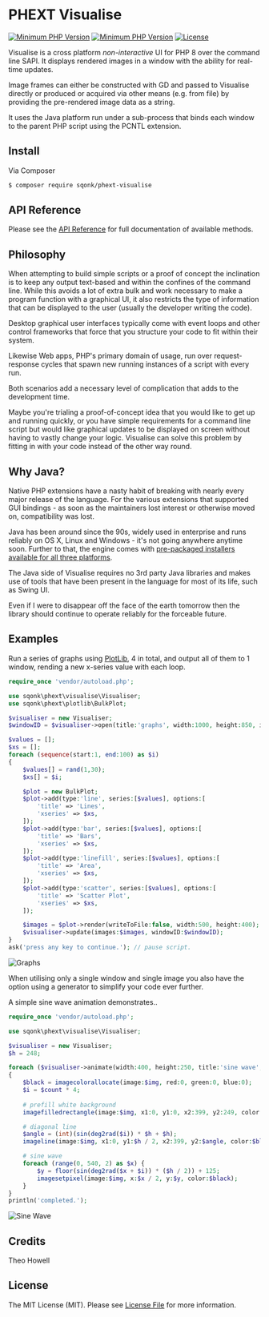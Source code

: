 # PHEXT Visualise

[![Minimum PHP Version](https://img.shields.io/badge/php-%3E%3D%208.0-8892BF.svg)](https://php.net/) [![Minimum PHP Version](https://img.shields.io/badge/java-%3E%3D%208-8892BF.svg)](https://adoptopenjdk.net) [![License](https://sqonk.com/opensource/license.svg)](license.txt)

Visualise is a cross platform *non-interactive* UI for PHP 8 over the command line SAPI. It displays rendered images in a window with the ability for real-time updates.

Image frames can either be constructed with GD and passed to Visualise directly or produced or acquired via other means (e.g. from file) by providing the pre-rendered image data as a string.

It uses the Java platform run under a sub-process that binds each window to the parent PHP script using the PCNTL extension.

## Install

Via Composer

``` bash
$ composer require sqonk/phext-visualise
```



API Reference
------------

Please see the [API Reference](docs/api/index.md) for full documentation of available methods.



## Philosophy

When attempting to build simple scripts or a proof of concept the inclination is to keep any output text-based and within the confines of the command line. While this avoids a lot of extra bulk and work necessary to make a program function with a graphical UI, it also restricts the type of information that can be displayed to the user (usually the developer writing the code).

Desktop graphical user interfaces typically come with event loops and other control frameworks that force that you structure your code to fit within their system.

Likewise Web apps, PHP's primary domain of usage, run over request-response cycles that spawn new running instances of a script with every run. 

Both scenarios add a necessary level of complication that adds to the development time.

Maybe you're trialing a proof-of-concept idea that you would like to get up and running quickly, or you have simple requirements for a command line script but would like graphical updates to be displayed on screen without having to vastly change your logic. Visualise can solve this problem by fitting in with your code instead of the other way round.

## Why Java?

Native PHP extensions have a nasty habit of breaking with nearly every major release of the language. For the various extensions that supported GUI bindings - as soon as the maintainers lost interest or otherwise moved on, compatibility was lost.

Java has been around since the 90s, widely used in enterprise and runs reliably on OS X, Linux and Windows - it's not going anywhere anytime soon. Further to that, the engine comes with [pre-packaged installers available for all three platforms](https://adoptopenjdk.net).

The Java side of Visualise requires no 3rd party Java libraries and makes use of tools that have been present in the language for most of its life, such as Swing UI.

Even if I were to disappear off the face of the earth tomorrow then the library should continue to operate reliably for the forceable future.



## Examples

Run a series of graphs using [PlotLib](https://github.com/sqonk/phext-plotlib), 4 in total, and output all of them to 1 window, rending a new x-series value with each loop.

```php
require_once 'vendor/autoload.php';

use sqonk\phext\visualise\Visualiser;
use sqonk\phext\plotlib\BulkPlot;

$visualiser = new Visualiser;
$windowID = $visualiser->open(title:'graphs', width:1000, height:850, imageCount:4, posX:20, posY:25);

$values = [];
$xs = [];
foreach (sequence(start:1, end:100) as $i)
{
    $values[] = rand(1,30);
    $xs[] = $i;

    $plot = new BulkPlot;
    $plot->add(type:'line', series:[$values], options:[
        'title' => 'Lines',
        'xseries' => $xs,
    ]);
    $plot->add(type:'bar', series:[$values], options:[
        'title' => 'Bars',
        'xseries' => $xs,
    ]);
    $plot->add(type:'linefill', series:[$values], options:[
        'title' => 'Area',
        'xseries' => $xs,
    ]);
    $plot->add(type:'scatter', series:[$values], options:[
        'title' => 'Scatter Plot',
        'xseries' => $xs,
    ]);

    $images = $plot->render(writeToFile:false, width:500, height:400);
    $visualiser->update(images:$images, windowID:$windowID);
}
ask('press any key to continue.'); // pause script.
```

![Graphs](/Users/sqonk/Projects/other/phpext/visualise/examples/graphs.gif)



When utilising only a single window and single image you also have the option using a generator to simplify your code ever further.

A simple sine wave animation demonstrates..

```php
require_once 'vendor/autoload.php';

use sqonk\phext\visualise\Visualiser;

$visualiser = new Visualiser;
$h = 248;

foreach ($visualiser->animate(width:400, height:250, title:'sine wave', frames:1000) as $count => $img)
{
    $black = imagecolorallocate(image:$img, red:0, green:0, blue:0);
    $i = $count * 4;
    
    # prefill white background
    imagefilledrectangle(image:$img, x1:0, y1:0, x2:399, y2:249, color:imagecolorallocate($img, 255,255,255));

    # diagonal line
    $angle = (int)(sin(deg2rad($i)) * $h + $h);
    imageline(image:$img, x1:0, y1:$h / 2, x2:399, y2:$angle, color:$black);

    # sine wave
    foreach (range(0, 540, 2) as $x) {
        $y = floor(sin(deg2rad($x + $i)) * ($h / 2)) + 125;
        imagesetpixel(image:$img, x:$x / 2, y:$y, color:$black);
    }
}
println('completed.');
```

![Sine Wave](/Users/sqonk/Projects/other/phpext/visualise/examples/sine.gif)



## Credits

Theo Howell



## License

The MIT License (MIT). Please see [License File](license.txt) for more information.